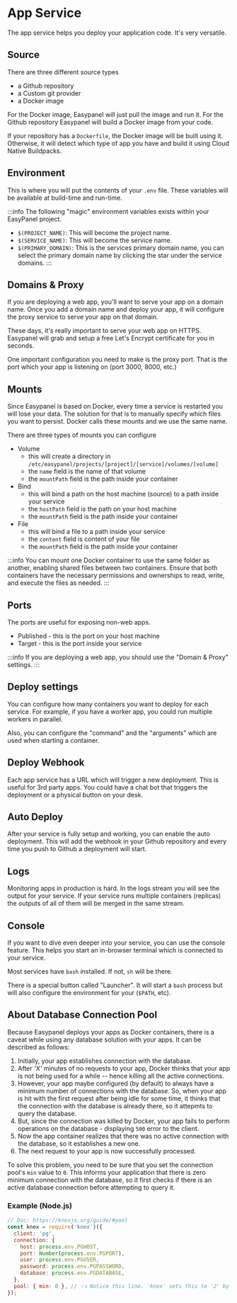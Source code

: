# App Service

The app service helps you deploy your application code. It's very versatile.

## Source

There are three different source types

- a Github repository
- a Custom git provider
- a Docker image

For the Docker image, Easypanel will just pull the image and run it. For the Github repository Easypanel will build a Docker image from your code.

If your repository has a `Dockerfile`, the Docker image will be built using it. Otherwise, it will detect which type of app you have and build it using Cloud Native Buildpacks.

## Environment

This is where you will put the contents of your `.env` file. These variables will be available at build-time and run-time.

:::info
The following "magic" environment variables exists within your EasyPanel project.

- `$(PROJECT_NAME)`: This will become the project name.
- `$(SERVICE_NAME)`: This will become the service name.
- `$(PRIMARY_DOMAIN)`: This is the services primary domain name, you can select the primary domain name by clicking the star under the service domains.
:::

## Domains & Proxy

If you are deploying a web app, you'll want to serve your app on a domain name. Once you add a domain name and deploy your app, it will configure the proxy service to serve your app on that domain.

These days, it's really important to serve your web app on HTTPS. Easypanel will grab and setup a free Let's Encrypt certificate for you in seconds.

One important configuration you need to make is the proxy port. That is the port which your app is listening on (port 3000, 8000, etc.)

## Mounts

Since Easypanel is based on Docker, every time a service is restarted you will lose your data. The solution for that is to manually specify which files you want to persist. Docker calls these mounts and we use the same name.

There are three types of mounts you can configure

- Volume
  - this will create a directory in `/etc/easypanel/projects/[project]/[service]/volumes/[volume]`
  - the `name` field is the name of that volume
  - the `mountPath` field is the path inside your container
- Bind
  - this will bind a path on the host machine (source) to a path inside your service
  - the `hostPath` field is the path on your host machine
  - the `mountPath` field is the path inside your container
- File
  - this will bind a file to a path inside your service
  - the `content` field is content of your file
  - the `mountPath` field is the path inside your container

:::info
You can mount one Docker container to use the same folder as another, enabling shared files between two containers. Ensure that both containers have the necessary permissions and ownerships to read, write, and execute the files as needed.
:::

## Ports

The ports are useful for exposing non-web apps.

- Published - this is the port on your host machine
- Target - this is the port inside your service

:::info
If you are deploying a web app, you should use the "Domain & Proxy" settings.
:::

## Deploy settings

You can configure how many containers you want to deploy for each service. For example, if you have a worker app, you could run multiple workers in parallel.

Also, you can configure the "command" and the "arguments" which are used when starting a container.

## Deploy Webhook

Each app service has a URL which will trigger a new deployment. This is useful for 3rd party apps. You could have a chat bot that triggers the deployment or a physical button on your desk.

## Auto Deploy

After your service is fully setup and working, you can enable the auto deployment. This will add the webhook in your Github repository and every time you push to Github a deployment will start.

## Logs

Monitoring apps in production is hard. In the logs stream you will see the output for your service. If your service runs multiple containers (replicas) the outputs of all of them will be merged in the same stream.

## Console

If you want to dive even deeper into your service, you can use the console feature. This helps you start an in-browser terminal which is connected to your service.

Most services have `bash` installed. If not, `sh` will be there.

There is a special button called "Launcher". It will start a `bash` process but will also configure the environment for your (`$PATH`, etc).

## About Database Connection Pool

Because Easypanel deploys your apps as Docker containers, there is a caveat while using any database solution with your apps. It can be described as follows:

1. Initially, your app establishes connection with the database.
2. After *'X'* minutes of no requests to your app, Docker thinks that your app is not being used for a while -- hence killing all the active connections.
3. However, your app maybe configured (by default) to always have a minimum number of connections with the database. So, when your app is hit with the first request after being idle for some time, it thinks that the connection with the database is already there, so it attepmts to query the database.
4. But, since the connection was killed by Docker, your app fails to perform operations on the database - displaying `500` error to the client.
5. Now the app container realizes that there was no active connection with the database, so it establishes a new one.
6. The next request to your app is now successfully processed.

To solve this problem, you need to be sure that you set the connection pool's `min` value to `0`. This informs your application that there is zero minimum connection with the database, so it first checks if there is an active database connection before attempting to query it.

### Example (Node.js)

```javascript
// Doc: https://knexjs.org/guide/#pool
const knex = require('knex')({
  client: 'pg',
  connection: {
    host: process.env.PGHOST,
    port: Number(process.env.PGPORT),
    user: process.env.PGUSER,
    password: process.env.PGPASSWORD,
    database: process.env.PGDATABASE,
  },
  pool: { min: 0 }, // 👈 Notice this line. 'knex' sets this to '2' by default.
});
```
